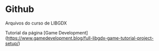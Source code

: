 # Github

Arquivos do curso de LIBGDX

Tutorial da página [Game Development] (https://www.gamedevelopment.blog/full-libgdx-game-tutorial-project-setup/)

